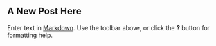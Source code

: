 ## A New Post Here

Enter text in [Markdown](http://daringfireball.net/projects/markdown/). Use the toolbar above, or click the **?** button for formatting help.
